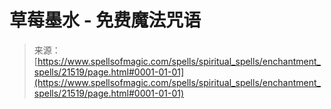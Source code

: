 <!--yml

category: 未分类

date: 2024-06-12 19:05:07

-->

# 草莓墨水 - 免费魔法咒语

> 来源：[https://www.spellsofmagic.com/spells/spiritual_spells/enchantment_spells/21519/page.html#0001-01-01](https://www.spellsofmagic.com/spells/spiritual_spells/enchantment_spells/21519/page.html#0001-01-01)
